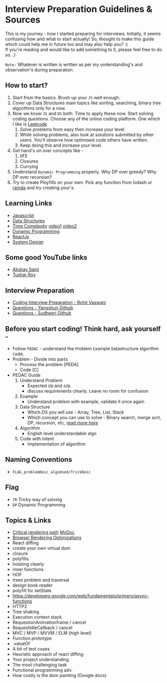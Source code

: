 # Interview Preparation Guidelines & Sources
This is my journey - how I started preparing for interviews. Initially, it seems confusing how and what to start actually! So, thought to make this guide which could help me in future too and may also help you? :) <br>
If you're reading and would like to add something to it, please feel free to do so. :) 

`Note:` Whatever is written is written as per my understanding's and observation's during preparation. 

## How to start?
1. Start from the basics. Brush up your `JS` well enough.
2. Cover up Data Structures main topics like sorting, searching, binary tree algorithms only for a now.
3. Now we know `JS` and `DS` both. Time to apply these now. Start solving coding questions. Choose any of the online coding platform. One which I like is [Leetcode](https://leetcode.com) 
    1. Solve problems from easy then increase your level. 
    2. While solving problems, also look at solutions submitted by other users. You'll observe how optimised code others have written.
    3. Keep doing this and increase your level.
4. Get hand's on over concepts like - 
    1. IIFE
    2. Closures
    3. Currying
5. Understand `Dynamic Programming` properly. Why DP over greedy? Why DP over recursion?
6. Try to create Ployfills on your own. Pick any function from lodash or [ramda](https://ramdajs.com) and try creating your's.

## Learning Links
- [Javascript](https://docs.google.com/document/d/1bTFwe772NttrS0oRj_68FJun0y_KO8OwW9ttJK7w93g/edit#heading=h.ho7ocfa0ovxj)
- [Data Structures](https://docs.google.com/document/d/18J9M1XkNqM3YX4zVkU-Qxk8wAqTC-481yq7WKtZFDvM/edit#heading=h.f2myxhcqowh8)
- [Time Complexity](https://docs.google.com/document/d/1Jqpfxs9GqeqcltwRdPsdDpoOWMxc5PWSpIgKJhsJpew/edit?usp=sharing) [video1](https://www.youtube.com/watch?v=9TlHvipP5yA) [video2](https://www.youtube.com/watch?v=9SgLBjXqwd4&t=301s)
- [Dynamic Programming](https://www.youtube.com/watch?v=lVR2u9lsxl8&list=PLdo5W4Nhv31aBrJE1WS4MR9LRfbmZrAQu&index=1)
- [ReactJs](https://docs.google.com/document/d/1cGWKGRDYCKwDP7oqLpNKP8cv1Al4Tj1-naz-hVpgosk/edit?usp=sharing)
- [System Design](https://docs.google.com/document/d/1bG1pBxhkSG3FHuBopj5oKmQpQaQDgNnGg52EOLvdiQU/edit?usp=sharing)

## Some good YouTube links
- [Akshay Saini](https://www.youtube.com/channel/UC3N9i_KvKZYP4F84FPIzgPQ/featured)
- [Tushar Roy](https://www.youtube.com/channel/UCZLJf_R2sWyUtXSKiKlyvAw)

## Interview Preparation
- [Coding Interview Preparation - Rohit Vaswani](https://github.com/rohit-vaswani/coding-interview-preparation)
- [Questions - Yangshun Github](https://github.com/yangshun/front-end-interview-handbook/blob/master/questions/javascript-questions.md)
- [Questions - Sudheerj Github](https://github.com/sudheerj/javascript-interview-questions)

## Before you start coding! Think hard, ask yourself -
- Follow `PEDAC` - understand the `P`roblem `E`xample `D`atastructure `A`lgorithm `C`ode.
- Problem - Divide into parts
    - Process the problem [PEDA]
    - Code [C]
- PEDAC Guide
    1. Understand Problem
        - Expected i/p and o/p
        - discuss requirements clearly. Leave no room for confusion
    2. Example
        - Understand problem with example, validate it once again
    3. Data Structure
        - Which DS you will use - Array, Tree, List, Stack
        - Which concept you can use to solve - Binary search, merge sort, DP, recursion, etc, [read more here](https://github.com/nitin-jotwani/interview-preparation/blob/master/concepts.md)
    4. Algorithm
        - English level understandable algo
    5. Code with Intent
        - Implementation of algorithm

## Naming Conventions
- `FLAG_problemDesc_algoUsed/TrickDesc`

## Flag
- `TR` Tricky way of solving
- `DP` Dynamic Programming

## Topics & Links
- [Critical rendering path](https://developers.google.com/web/fundamentals/performance/critical-rendering-path/) [MyDoc](https://docs.google.com/document/d/1CHoBBb9c-Ani0PK_SG3N0rsEv8b3IGeePmHZKsCuk-Y/edit?usp=sharing)
- [Browser Rendering Optimizations](https://developers.google.com/web/fundamentals/performance/rendering/)
- React diffing
- create your own virtual dom
- closure
- polyfills
- hoisting clearly
- inner functions
- HOF
- trees problem and traversal
- design book reader
- polyfill for setState
- https://developers.google.com/web/fundamentals/primers/async-functions
- HTTP2
- Tree shaking
- Execution context stack
- RequestionAnimationframe / cancel
- RequestIdleCallback / cancel
- MVC / MVP / MVVM / ELM (high level)
- Function.prototype
- .valueOf
- A bit of test cases
- Heuristic approach of react diffing
- Your project understanding
- The most challenging task
- Functional programming adv.
- How costly is the dom painting (Google docs)
